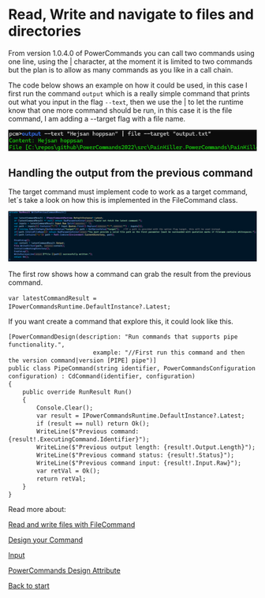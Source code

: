 # Read, Write and navigate to files and directories

From version 1.0.4.0 of PowerCommands you can call two commands using one line, using the | character, at the moment it is limited to two commands but the plan is to allow as many commands as you like in a call chain.

The code below shows an example on how it could be used, in this case I first run the command `output` which is a really simple command that prints out what you input in the flag `--text`, then we use the | to let the runtime know that one more command should be run, in this case it is the file command, I am adding a --target flag with a file name.

![Alt text](images/pipe_call.png?raw=true "Chain of commands")

## Handling the output from the previous command
The target command must implement code to work as a target command, let´s take a look on how this is implemented in the FileCommand class.

![Alt text](images/file_command.png?raw=true "Handling the output from the previous command")

The first row shows how a command can grab the result from the previous command.

```var latestCommandResult = IPowerCommandsRuntime.DefaultInstance?.Latest;```

If you want create a command that explore this, it could look like this.

```
[PowerCommandDesign(description: "Run commands that supports pipe functionality.",
                        example: "//First run this command and then the version command|version [PIPE] pipe")]
public class PipeCommand(string identifier, PowerCommandsConfiguration configuration) : CdCommand(identifier, configuration)
{
    public override RunResult Run()
    {
        Console.Clear();
        var result = IPowerCommandsRuntime.DefaultInstance?.Latest;
        if (result == null) return Ok();
        WriteLine($"Previous command: {result!.ExecutingCommand.Identifier}");
        WriteLine($"Previous output length: {result!.Output.Length}");
        WriteLine($"Previous command status: {result!.Status}");
        WriteLine($"Previous command input: {result!.Input.Raw}");
        var retVal = Ok();
        return retVal;
    }
}
```

Read more about:

[Read and write files with FileCommand](ReadWriteFileHandler.md)

[Design your Command](Design_command.md)

[Input](Input.md)

[PowerCommands Design Attribute](PowerCommandDesignAttribute.md)

[Back to start](https://github.com/PowerCommands/PowerCommands2022/blob/main/Docs/README.md)